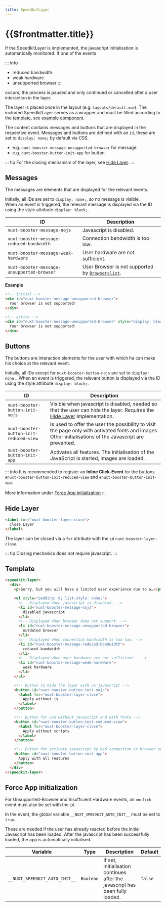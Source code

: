 ```yaml
---
title: SpeedkitLayer
---
```


# {{$frontmatter.title}}

If the SpeedkitLayer is implemented, the javascript initialisation is automatically monitored. If one of the events

::: info

- reduced bandwidth
- weak hardware
- unsupported browser
:::

occurs, the process is paused and only continued or cancelled after a user interaction in the layer.

The layer is placed once in the layout (e.g. `layouts/default.vue`).
The included SpeedkitLayer serves as a wrapper and must be filled according to the [template](/v2/components/speedkit-layer#template), see [example component](https://github.com/basics/nuxt-booster/blob/main/example/components/InfoLayer.vue).

The content contains messages and buttons that are displayed in the respective event.
Messages and buttons are defined with an `id`, these are set to `display: none;` by default via CSS.

- e.g. `nuxt-booster-message-unsupported-browser` for message
- e.g. `nuxt-booster-button-init-app` for button

::: tip
For the closing mechanism of the layer, see [Hide Layer](/v2/components/speedkit-layer#hide-layer).
:::

## Messages

The messages are elements that are displayed for the relevant events.

Initially, all IDs are set to `display: none;`, so no message is visible.  
When an event is triggered, the relevant message is displayed via the ID using the style attribute `display: block;`.

| ID                                                       | Description                                                                 |
| -------------------------------------------------------- | --------------------------------------------------------------------------- |
| <nobr>`nuxt-booster-message-nojs`</nobr>                | Javascript is disabled.                                                     |
| <nobr>`nuxt-booster-message-reduced-bandwidth`</nobr>   | Connection bandwidth is too low.                                            |
| <nobr>`nuxt-booster-message-weak-hardware`</nobr>       | User hardware are not sufficient.                                           |
| <nobr>`nuxt-booster-message-unsupported-browser`</nobr> | User Browser is not supported by [`Browserslist`](/v2/guide/options#browsersupport). |

**Example**

````html
<!-- initial -->
<div id="nuxt-booster-message-unsupported-browser">
  Your browser is not supported!
</div>

<!-- active -->
<div id="nuxt-booster-message-unsupported-browser" style="display: block;">
  Your browser is not supported!
</div>
````

## Buttons

The buttons are interaction elements for the user with which he can make his choice at the relevant event.

Initially, all IDs except for `nuxt-booster-button-nojs` are set to `display: none;`.
When an event is triggered, the relevant button is displayed via the ID using the style attribute `display: block;`.

| ID                                                    | Description                                                                                                                                                       |
| ----------------------------------------------------- | ----------------------------------------------------------------------------------------------------------------------------------------------------------------- |
| <nobr>`nuxt-booster-button-init-nojs`</nobr>         | Visible when javascript is disabled, needed so that the user can hide the layer. Requires the [Hide Layer](/v2/components/speedkit-layer#hide-layer) implementation. |
| <nobr>`nuxt-booster-button-init-reduced-view`</nobr> | Is used to offer the user the possibility to visit the page only with activated fonts and images. Other initialisations of the Javascript are prevented.          |
| <nobr>`nuxt-booster-button-init-app`</nobr>          | Activates all features. The initialisation of the JavaScript is started, images are loaded.                                                                       |

::: info
It is recommended to register an **Inline Click-Event** for the buttons `#nuxt-booster-button-init-reduced-view` and `#nuxt-booster-button-init-app`.<br><br>More information under [Force App initialization](/v2/components/speedkit-layer#force-app-initialization)
:::

## Hide Layer

````html
<label for="nuxt-booster-layer-close">
  Close Layer
</label>
````

The layer can be closed via a `for` attribute with the `id` `nuxt-booster-layer-close`.

::: tip
Closing mechanics does not require javascript.
:::

## Template

````html
<speedkit-layer>
  <div>
    <p>Sorry, but you will have a limited user experience due to a…</p>

    <ul style="padding: 0; list-style: none;">
      <!-- Displayed when javascript is disabled. -->
      <li id="nuxt-booster-message-nojs">
        disabled javascript
      </li>
      <!-- Displayed when browser does not support. -->
      <li id="nuxt-booster-message-unsupported-browser">
        outdated browser
      </li>
      <!-- Displayed when connection bandwidth is too low. -->
      <li id="nuxt-booster-message-reduced-bandwidth">
        reduced-bandwidth
      </li>
      <!-- Displayed when user hardware are not sufficient.  -->
      <li id="nuxt-booster-message-weak-hardware">
        weak hardware
      </li>
    </ul>

    <!-- Button to hide the layer with no javascript -->
    <button id="nuxt-booster-button-init-nojs">
      <label for="nuxt-booster-layer-close">
        Apply without js
      </label>
    </button>

    <!-- Button for use without javascript and with fonts -->
    <button id="nuxt-booster-button-init-reduced-view">
      <label for="nuxt-booster-layer-close">
        Apply without scripts
      </label>
    </button>

    <!-- Button for activate javascript by bad connection or browser support -->
    <button id="nuxt-booster-button-init-app">
      Apply with all Features
    </button>
  </div>
</speedkit-layer>
````

## Force App initialization

For Unsupported-Browser and Insufficient Hardware events, an `onclick` event must also be set with the `id`.

In the event, the global variable `__NUXT_SPEEDKIT_AUTO_INIT__` must be set to `true`.

These are needed if the user has already reacted before the initial Javascript has been loaded. After the javascript has been successfully loaded, the app is automatically initialised.

| Variable                      | Type      | Description                                                                  | Default |
| ----------------------------- | --------- | ---------------------------------------------------------------------------- | ------- |
| `__NUXT_SPEEDKIT_AUTO_INIT__` | `Boolean` | If set, initialisation continues after the javascript has been fully loaded. | `false` |
